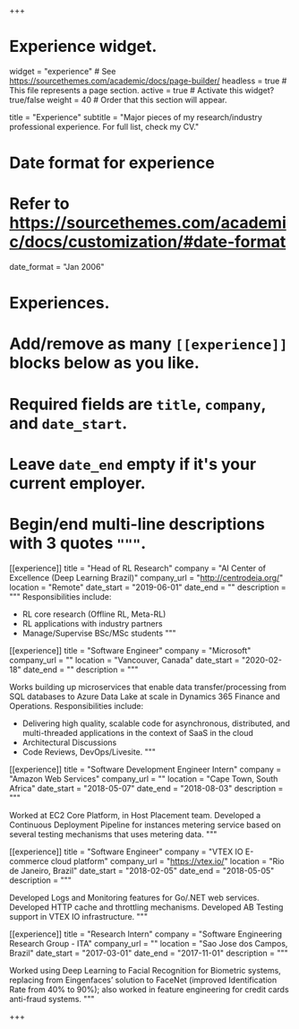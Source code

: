 +++
# Experience widget.
widget = "experience"  # See https://sourcethemes.com/academic/docs/page-builder/
headless = true  # This file represents a page section.
active = true  # Activate this widget? true/false
weight = 40  # Order that this section will appear.

title = "Experience"
subtitle = "Major pieces of my research/industry professional experience. For full list, check my CV."

# Date format for experience
#   Refer to https://sourcethemes.com/academic/docs/customization/#date-format
date_format = "Jan 2006"

# Experiences.
#   Add/remove as many `[[experience]]` blocks below as you like.
#   Required fields are `title`, `company`, and `date_start`.
#   Leave `date_end` empty if it's your current employer.
#   Begin/end multi-line descriptions with 3 quotes `"""`.
[[experience]]
  title = "Head of RL Research"
  company = "AI Center of Excellence (Deep Learning Brazil)"
  company_url = "http://centrodeia.org/"
  location = "Remote"
  date_start = "2019-06-01"
  date_end = ""
  description = """
  Responsibilities include:
  
  * RL core research (Offline RL, Meta-RL)
  * RL applications with industry partners
  * Manage/Supervise BSc/MSc students
  """

[[experience]]
  title = "Software Engineer"
  company = "Microsoft"
  company_url = ""
  location = "Vancouver, Canada"
  date_start = "2020-02-18"
  date_end = ""
  description = """
  
  Works building up microservices that enable data transfer/processing from SQL databases to Azure
    Data Lake at scale in Dynamics 365 Finance and Operations.
  Responsibilities include:
  
  * Delivering high quality, scalable code for
      asynchronous, distributed, and multi-threaded applications in the context of SaaS in the cloud
  * Architectural Discussions
  * Code Reviews, DevOps/Livesite.
  """

[[experience]]
  title = "Software Development Engineer Intern"
  company = "Amazon Web Services"
  company_url = ""
  location = "Cape Town, South Africa"
  date_start = "2018-05-07"
  date_end = "2018-08-03"
  description = """
  
  Worked at EC2 Core Platform, in Host Placement team. Developed a Continuous Deployment Pipeline
  for instances metering service based on several testing mechanisms that uses metering data.
  """

[[experience]]
  title = "Software Engineer"
  company = "VTEX IO E-commerce cloud platform"
  company_url = "https://vtex.io/"
  location = "Rio de Janeiro, Brazil"
  date_start = "2018-02-05"
  date_end = "2018-05-05"
  description = """
  
  Developed Logs and Monitoring features for Go/.NET web services. Developed HTTP
  cache and throttling mechanisms. Developed AB Testing support in VTEX IO infrastructure.
  """

[[experience]]
  title = "Research Intern"
  company = "Software Engineering Research Group - ITA"
  company_url = ""
  location = "Sao Jose dos Campos, Brazil"
  date_start = "2017-03-01"
  date_end = "2017-11-01"
  description = """
  
  Worked using Deep Learning to Facial Recognition for Biometric systems, replacing from Eingenfaces’
  solution to FaceNet (improved Identification Rate from 40% to 90%); also worked in feature engineering for credit cards
  anti-fraud systems.
  """

+++